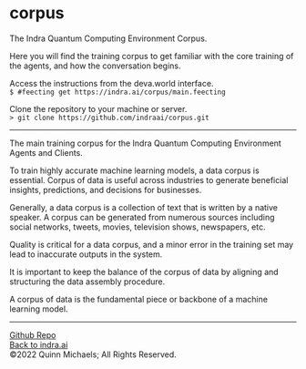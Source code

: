# corpus

The Indra Quantum Computing Environment Corpus.

Here you will find the training corpus to get familiar with the core training of the agents, and how the conversation begins.

Access the instructions from the deva.world interface.  
`$ #feecting get https://indra.ai/corpus/main.feecting`

Clone the repository to your machine or server.  
`> git clone https://github.com/indraai/corpus.git`

---

The main training corpus for the Indra Quantum Computing Environment Agents and Clients.

To train highly accurate machine learning models, a data corpus is essential. Corpus of data is useful across industries to generate beneficial insights, predictions, and decisions for businesses.

Generally, a data corpus is a collection of text that is written by a native speaker. A corpus can be generated from numerous sources including social networks, tweets, movies, television shows, newspapers, etc.

Quality is critical for a data corpus, and a minor error in the training set may lead to inaccurate outputs in the system.

It is important to keep the balance of the corpus of data by aligning and structuring the data assembly procedure.

A corpus of data is the fundamental piece or backbone of a machine learning model.

---
[Github Repo](https://github.com/indraai/corpus)  
[Back to indra.ai](https://indra.ai)  
&copy;2022 Quinn Michaels; All Rights Reserved.

